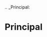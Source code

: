 [//]: # (THE CONTENT BELOW IS GENERATED. DO NOT EDIT.)
.. _Principal:

# Principal
[//]: # (ADD YOUR NOTES BELOW. THESE WILL BE PICKED EVERY TIME THE DOCS ARE REGENERATED. //end)
